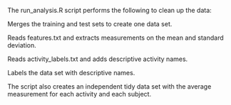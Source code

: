 The run_analysis.R script performs the following to clean up the data:

Merges the training and test sets to create one data set.

Reads features.txt and extracts measurements on the mean and standard deviation.

Reads activity_labels.txt and adds descriptive activity names.

Labels the data set with descriptive names.

The script also creates an independent tidy data set with the average measurement for each activity and each subject.
